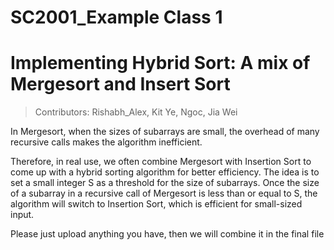 # SC2001_Example Class 1
# Implementing Hybrid Sort: A mix of Mergesort and Insert Sort

> Contributors: Rishabh_Alex, Kit Ye, Ngoc, Jia Wei

In Mergesort, when the sizes of subarrays are small, the overhead of many recursive
calls makes the algorithm inefficient. 

Therefore, in real use, we often combine Mergesort with Insertion Sort to come up with a hybrid sorting algorithm for better efficiency. The idea is to set a small integer S as a threshold for the size of subarrays.
Once the size of a subarray in a recursive call of Mergesort is less than or equal to S,
the algorithm will switch to Insertion Sort, which is efficient for small-sized input.



Please just upload anything you have, then we will combine it in the final file
